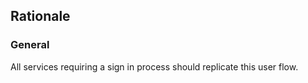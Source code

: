 ## Rationale

### General
All services requiring a sign in process should replicate this user flow.
